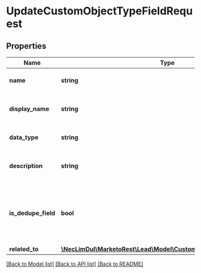 # UpdateCustomObjectTypeFieldRequest

## Properties
Name | Type | Description | Notes
------------ | ------------- | ------------- | -------------
**name** | **string** | API Name of custom object field | [optional] 
**display_name** | **string** | UI display-name of the custom object field | [optional] 
**data_type** | **string** | Datatype of the custom object field | [optional] 
**description** | **string** | Description of the custom object field | [optional] 
**is_dedupe_field** | **bool** | Set to true to enable field as unique identifier for deduplicating records.  Default is false | [optional] 
**related_to** | [**\NecLimDul\MarketoRest\Lead\Model\CustomObjectTypeFieldRelatedTo**](CustomObjectTypeFieldRelatedTo.md) |  | [optional] 

[[Back to Model list]](../README.md#documentation-for-models) [[Back to API list]](../README.md#documentation-for-api-endpoints) [[Back to README]](../README.md)


